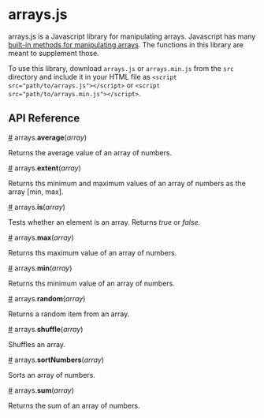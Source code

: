 # arrays.js

arrays.js is a Javascript library for manipulating arrays. Javascript has many [built-in methods for manipulating arrays](https://developer.mozilla.org/en-US/docs/Web/JavaScript/Reference/Global_Objects/Array). The functions in this library are meant to supplement those.

To use this library, download `arrays.js` or `arrays.min.js` from the `src` directory and include it in your HTML file as `<script src="path/to/arrays.js"></script>` or `<script src="path/to/arrays.min.js"></script>`.

## API Reference

<a name="average" href="#average">#</a> arrays.<b>average</b>(<i>array</i>)

Returns the average value of an array of numbers.

<a name="extent" href="#extent">#</a> arrays.<b>extent</b>(<i>array</i>)

Returns ths minimum and maximum values of an array of numbers as the array [min, max].

<a name="is" href="#is">#</a> arrays.<b>is</b>(<i>array</i>)

Tests whether an element is an array. Returns *true* or *false*.

<a name="max" href="#max">#</a> arrays.<b>max</b>(<i>array</i>)

Returns ths maximum value of an array of numbers.

<a name="min" href="#min">#</a> arrays.<b>min</b>(<i>array</i>)

Returns ths minimum value of an array of numbers.

<a name="random" href="#random">#</a> arrays.<b>random</b>(<i>array</i>)

Returns a random item from an array.

<a name="shuffle" href="#shuffle">#</a> arrays.<b>shuffle</b>(<i>array</i>)

Shuffles an array.

<a name="sortNumbers" href="#sortNumbers">#</a> arrays.<b>sortNumbers</b>(<i>array</i>)

Sorts an array of numbers.

<a name="sum" href="#sum">#</a> arrays.<b>sum</b>(<i>array</i>)

Returns the sum of an array of numbers.